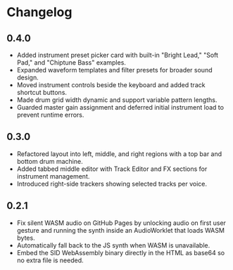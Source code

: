 # Changelog

## 0.4.0
- Added instrument preset picker card with built-in "Bright Lead," "Soft Pad," and "Chiptune Bass" examples.
- Expanded waveform templates and filter presets for broader sound design.
- Moved instrument controls beside the keyboard and added track shortcut buttons.
- Made drum grid width dynamic and support variable pattern lengths.
- Guarded master gain assignment and deferred initial instrument load to prevent runtime errors.

## 0.3.0
- Refactored layout into left, middle, and right regions with a top bar and bottom drum machine.
- Added tabbed middle editor with Track Editor and FX sections for instrument management.
- Introduced right-side trackers showing selected tracks per voice.

## 0.2.1
- Fix silent WASM audio on GitHub Pages by unlocking audio on first user gesture and running the synth inside an AudioWorklet that loads WASM bytes.
- Automatically fall back to the JS synth when WASM is unavailable.
- Embed the SID WebAssembly binary directly in the HTML as base64 so no extra file is needed.
